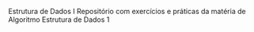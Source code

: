 Estrutura de Dados I
Repositório com exercícios e práticas da matéria de Algoritmo Estrutura de Dados 1

